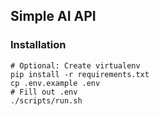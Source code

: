 ## Simple AI API

### Installation
```shell
# Optional: Create virtualenv
pip install -r requirements.txt
cp .env.example .env
# Fill out .env
./scripts/run.sh
```
